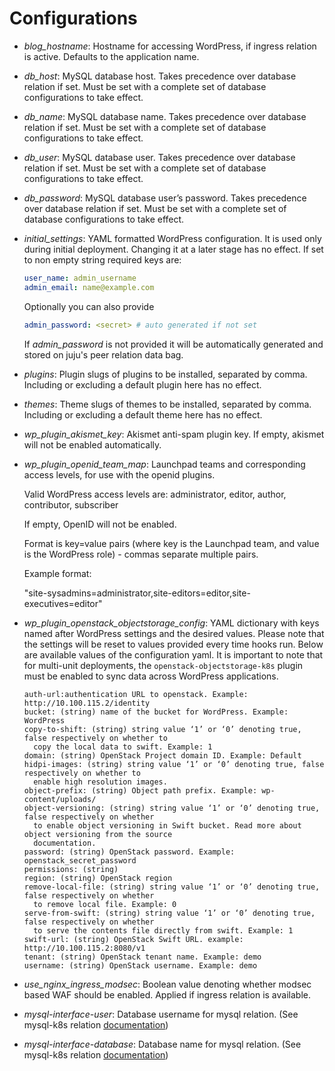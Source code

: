 # Configurations

- _blog_hostname_: Hostname for accessing WordPress, if ingress relation is active. Defaults to the
  application name.
- _db_host_: MySQL database host. Takes precedence over database relation if set. Must be set with
  a complete set of database configurations to take effect.
- _db_name_: MySQL database name. Takes precedence over database relation if set. Must be set with
  a complete set of database configurations to take effect.
- _db_user_: MySQL database user. Takes precedence over database relation if set. Must be set with
  a complete set of database configurations to take effect.
- _db_password_: MySQL database user’s password. Takes precedence over database relation if set.
  Must be set with a complete set of database configurations to take effect.
- _initial_settings_: YAML formatted WordPress configuration. It is used only
  during initial deployment. Changing it at a later stage has no effect.
  If set to non empty string required keys are:

  ```yaml
  user_name: admin_username
  admin_email: name@example.com
  ```

  Optionally you can also provide

  ```yaml
  admin_password: <secret> # auto generated if not set
  ```

  If _admin_password_ is not provided it will be automatically generated and stored on juju's peer
  relation data bag.

- _plugins_: Plugin slugs of plugins to be installed, separated by comma. Including or excluding a
  default plugin here has no effect.
- _themes_: Theme slugs of themes to be installed, separated by comma. Including or excluding a
  default theme here has no effect.
- _wp_plugin_akismet_key_: Akismet anti-spam plugin key. If empty, akismet will not be enabled
  automatically.
- _wp_plugin_openid_team_map_: Launchpad teams and corresponding access levels, for use with the
  openid plugins.

  Valid WordPress access levels are: administrator, editor, author, contributor, subscriber

  If empty, OpenID will not be enabled.

  Format is key=value pairs (where key is the Launchpad team, and value is
  the WordPress role) - commas separate multiple pairs.

  Example format:

  "site-sysadmins=administrator,site-editors=editor,site-executives=editor"

- _wp_plugin_openstack_objectstorage_config_: YAML dictionary with keys named after WordPress
  settings and the desired values. Please note that the settings will be reset to values provided
  every time hooks run. Below are available values of the configuration yaml.
  It is important to note that for multi-unit deployments, the `openstack-objectstorage-k8s` plugin
  must be enabled to sync data across WordPress applications.

  ```
  auth-url:authentication URL to openstack. Example: http://10.100.115.2/identity
  bucket: (string) name of the bucket for WordPress. Example: WordPress
  copy-to-shift: (string) string value ‘1’ or ‘0’ denoting true, false respectively on whether to
    copy the local data to swift. Example: 1
  domain: (string) OpenStack Project domain ID. Example: Default
  hidpi-images: (string) string value ‘1’ or ‘0’ denoting true, false respectively on whether to
    enable high resolution images.
  object-prefix: (string) Object path prefix. Example: wp-content/uploads/
  object-versioning: (string) string value ‘1’ or ‘0’ denoting true, false respectively on whether
    to enable object versioning in Swift bucket. Read more about object versioning from the source
    documentation.
  password: (string) OpenStack password. Example: openstack_secret_password
  permissions: (string)
  region: (string) OpenStack region
  remove-local-file: (string) string value ‘1’ or ‘0’ denoting true, false respectively on whether
    to remove local file. Example: 0
  serve-from-swift: (string) string value ‘1’ or ‘0’ denoting true, false respectively on whether
    to serve the contents file directly from swift. Example: 1
  swift-url: (string) OpenStack Swift URL. example: http://10.100.115.2:8080/v1
  tenant: (string) OpenStack tenant name. Example: demo
  username: (string) OpenStack username. Example: demo
  ```

- _use_nginx_ingress_modsec_: Boolean value denoting whether modsec based WAF should be enabled.
  Applied if ingress relation is available.

- _mysql-interface-user_: Database username for mysql relation. (See mysql-k8s relation
  [documentation](https://charmhub.io/mysql/configure))
- _mysql-interface-database_: Database name for mysql relation. (See mysql-k8s relation
  [documentation](https://charmhub.io/mysql/configure))
